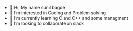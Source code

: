 - 👋 Hi, My name sunil bagde
- 👀 I’m interested in Coding and Problem solving
- 🌱 I’m currently learning C and C++ and some managment
- 💞️ I’m looking to collaborate on slack


<!---
sunilbagde786/sunilbagde786 is a ✨ special ✨ repository because its `README.md` (this file) appears on your GitHub profile.
You can click the Preview link to take a look at your changes.
--->
